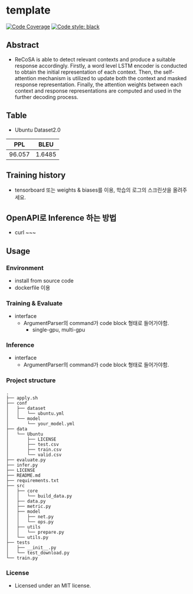 # template

[![Code Coverage](https://codecov.io/gh/HephaestusProject/pytorch-ReCoSa/branch/master/graph/badge.svg)](https://codecov.io/gh/HephaestusProject/pytorch-ReCoSa)
[![Code style: black](https://img.shields.io/badge/code%20style-black-000000.svg)](https://github.com/psf/black)

## Abstract

* ReCoSA is able to detect relevant contexts and produce a suitable response accordingly. Firstly, a word level LSTM encoder is conducted to obtain the initial representation of each context. Then, the self-attention mechanism is utilized to update both the context and masked response representation. Finally, the attention weights between each context and response representations are computed and used in the further decoding process.

## Table

* Ubuntu Dataset2.0

| PPL   |      BLEU      |
|----------|:-------------:|
| 96.057 |  1.6485 |

## Training history

* tensorboard 또는 weights & biases를 이용, 학습의 로그의 스크린샷을 올려주세요.

## OpenAPI로 Inference 하는 방법

* curl ~~~

## Usage

### Environment

* install from source code
* dockerfile 이용

### Training & Evaluate

* interface
  + ArgumentParser의 command가 code block 형태로 들어가야함.
    - single-gpu, multi-gpu

### Inference

* interface
  + ArgumentParser의 command가 code block 형태로 들어가야함.

### Project structure

```
.
├── apply.sh
├── conf
│   ├── dataset
│   │   └── ubuntu.yml
│   └── model
│       └── your_model.yml
├── data
│   └── Ubuntu
│       ├── LICENSE
│       ├── test.csv
│       ├── train.csv
│       └── valid.csv
├── evaluate.py
├── infer.py
├── LICENSE
├── README.md
├── requirements.txt
├── src
│   ├── core
│   │   └── build_data.py
│   ├── data.py
│   ├── metric.py
│   ├── model
│   │   ├── net.py
│   │   └── ops.py
│   ├── utils
│   │   └── prepare.py
│   └── utils.py
├── tests
│   ├── __init__.py
│   └── test_download.py
└── train.py
```

### License

* Licensed under an MIT license.
